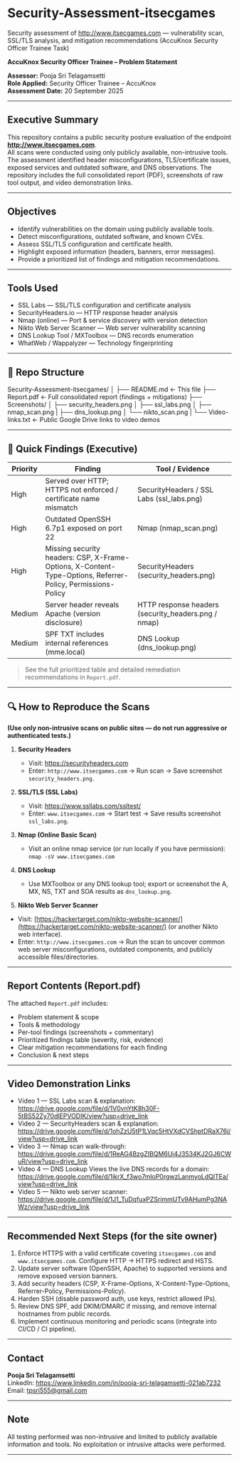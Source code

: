 # Security-Assessment-itsecgames
Security assessment of http://www.itsecgames.com  — vulnerability scan, SSL/TLS analysis, and mitigation recommendations (AccuKnox Security Officer Trainee Task)

**AccuKnox Security Officer Trainee – Problem Statement**

**Assessor:** Pooja Sri Telagamsetti  
**Role Applied:** Security Officer Trainee – AccuKnox  
**Assessment Date:** 20 September 2025

---

## Executive Summary
This repository contains a public security posture evaluation of the endpoint **http://www.itsecgames.com**.  
All scans were conducted using only publicly available, non-intrusive tools. The assessment identified header misconfigurations, TLS/certificate issues, exposed services and outdated software, and DNS observations. The repository includes the full consolidated report (PDF), screenshots of raw tool output, and video demonstration links.

---

## Objectives
- Identify vulnerabilities on the domain using publicly available tools.  
- Detect misconfigurations, outdated software, and known CVEs.  
- Assess SSL/TLS configuration and certificate health.  
- Highlight exposed information (headers, banners, error messages).  
- Provide a prioritized list of findings and mitigation recommendations.

---

##  Tools Used
- SSL Labs — SSL/TLS configuration and certificate analysis  
- SecurityHeaders.io — HTTP response header analysis  
- Nmap (online) — Port & service discovery with version detection  
- Nikto Web Server Scanner —  Web server vulnerability scanning
- DNS Lookup Tool / MXToolbox — DNS records enumeration  
- WhatWeb / Wappalyzer — Technology fingerprinting


---

## 📁 Repo Structure

Security-Assessment-itsecgames/
│
├── README.md ← This file
├── Report.pdf ← Full consolidated report (findings + mitigations)
├── Screenshots/
│ ├── security_headers.png
│ ├── ssl_labs.png
│ ├── nmap_scan.png
| ├── dns_lookup.png
│ └── nikto_scan.png
|
└── Video-links.txt ← Public Google Drive links to video demos


---

## 📑 Quick Findings (Executive)
| Priority | Finding | Tool / Evidence |
|----------|---------|-----------------|
| High     | Served over HTTP; HTTPS not enforced / certificate name mismatch | SecurityHeaders / SSL Labs (ssl_labs.png) |
| High     | Outdated OpenSSH 6.7p1 exposed on port 22 | Nmap (nmap_scan.png) |
| High     | Missing security headers: CSP, X-Frame-Options, X-Content-Type-Options, Referrer-Policy, Permissions-Policy | SecurityHeaders (security_headers.png) |
| Medium   | Server header reveals Apache (version disclosure) | HTTP response headers (security_headers.png / nmap) |
| Medium   | SPF TXT includes internal references (mme.local) | DNS Lookup (dns_lookup.png) |

> See the full prioritized table and detailed remediation recommendations in `Report.pdf`.

---

## 🔍 How to Reproduce the Scans
**(Use only non-intrusive scans on public sites — do not run aggressive or authenticated tests.)**

1. **Security Headers**  
   - Visit: https://securityheaders.com  
   - Enter: `http://www.itsecgames.com` → Run scan → Save screenshot `security_headers.png`.

2. **SSL/TLS (SSL Labs)**  
   - Visit: https://www.ssllabs.com/ssltest/  
   - Enter: `www.itsecgames.com` → Start test → Save results screenshot `ssl_labs.png`.

3. **Nmap (Online Basic Scan)**  
   - Visit an online nmap service (or run locally if you have permission):  
     `nmap -sV www.itsecgames.com`  

4. **DNS Lookup**  
   - Use MXToolbox or any DNS lookup tool; export or screenshot the A, MX, NS, TXT and SOA results as `dns_lookup.png`.

5.  **Nikto Web Server Scanner**  
   - Visit: [https://hackertarget.com/nikto-website-scanner/](https://hackertarget.com/nikto-website-scanner/) (or another Nikto web interface).  
   - Enter: `http://www.itsecgames.com` → Run the scan to uncover common web server misconfigurations, outdated components, and publicly accessible files/directories.  
  

---

## Report Contents (Report.pdf)
The attached `Report.pdf` includes:
- Problem statement & scope  
- Tools & methodology  
- Per-tool findings (screenshots + commentary)  
- Prioritized findings table (severity, risk, evidence)  
- Clear mitigation recommendations for each finding  
- Conclusion & next steps

---

## Video Demonstration Links


- Video 1 — SSL Labs scan & explanation: https://drive.google.com/file/d/1V0vnYtK8h30F-5tBS52Zy70dlEPVODIK/view?usp=drive_link 
- Video 2 — SecurityHeaders scan & explanation: https://drive.google.com/file/d/1ohZzU5tP1LVqc5HtVXdCVShptDRaX76j/view?usp=drive_link
- Video 3 — Nmap scan walk-through: https://drive.google.com/file/d/1ReAG4BzgZIBQM6Ui4J3534KJ2GJ6CWuR/view?usp=drive_link
- Video 4 — DNS Lookup Views the live DNS records for a domain: https://drive.google.com/file/d/1ikrX_f3wo7mloP0rgwzLanmyoLdQlTEa/view?usp=drive_link
- Video 5 — Nikto web server scanner: https://drive.google.com/file/d/1J1_TuDqfuxPZSrimmUTv9AHumPg3NAWz/view?usp=drive_link


---

## Recommended Next Steps (for the site owner)

1. Enforce HTTPS with a valid certificate covering `itsecgames.com` and `www.itsecgames.com`. Configure HTTP → HTTPS redirect and HSTS.  
2. Update server software (OpenSSH, Apache) to supported versions and remove exposed version banners.  
3. Add security headers (CSP, X-Frame-Options, X-Content-Type-Options, Referrer-Policy, Permissions-Policy).  
4. Harden SSH (disable password auth, use keys, restrict allowed IPs).  
5. Review DNS SPF, add DKIM/DMARC if missing, and remove internal hostnames from public records.  
6. Implement continuous monitoring and periodic scans (integrate into CI/CD / CI pipeline).

---

## Contact
**Pooja Sri Telagamsetti**  
LinkedIn: https://www.linkedin.com/in/pooja-sri-telagamsetti-021ab7232  
Email: tpsri555@gmail.com

---

## Note
All testing performed was non-intrusive and limited to publicly available information and tools. No exploitation or intrusive attacks were performed.

---

